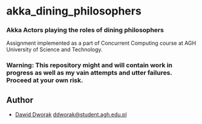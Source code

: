# akka_dining_philosophers
### Akka Actors playing the roles of dining philosophers

Assignment implemented as a part of Concurrent Computing course at AGH University of Science and Technology.

### Warning: This repository might and will contain work in progress as well as my vain attempts and utter failures. Proceed at your own risk.

## Author
* [Dawid Dworak](http://github.com/ddworak) ddworak@student.agh.edu.pl
